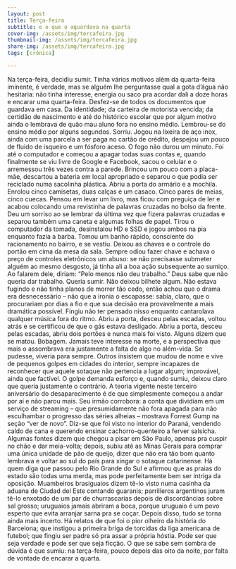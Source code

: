 ```yaml
---
layout: post
title: Terça-feira
subtitle: e o que o aguardava na quarta
cover-img: /assets/img/tercafeira.jpg
thumbnail-img: /assets/img/tercafeira.jpg
share-img: /assets/img/tercafeira.jpg
tags: [crônica]

---
```


Na terça-feira, decidiu sumir. Tinha vários motivos além da quarta-feira iminente, é verdade, mas se alguém lhe perguntasse qual a gota d’água não hesitaria: não tinha interesse, energia ou saco pra acordar dali a doze horas e encarar uma quarta-feira.
Desfez-se de todos os documentos que guardava em casa. Da identidade; da carteira de motorista vencida; da certidão de nascimento e até do histórico escolar que por algum motivo ainda o lembrava de quão mau aluno fora no ensino médio. Lembrou-se do ensino médio por alguns segundos. Sorriu. Jogou na lixeira de aço inox, ainda com uma parcela a ser paga no cartão de crédito, despejou um pouco de fluido de isqueiro e um fósforo aceso. O fogo não durou um minuto. Foi até o computador e começou a apagar todas suas contas e, quando finalmente se viu livre de Google e Facebook, sacou o celular e o arremessou três vezes contra a parede. Brincou um pouco com a placa-mãe, descartou a bateria em local apropriado e separou o que podia ser reciclado numa sacolinha plástica.
Abriu a porta do armário e a mochila. Enrolou cinco camisetas, duas calças e um casaco. Cinco pares de meias, cinco cuecas. Pensou em levar um livro, mas ficou com preguiça de ler e acabou colocando uma revistinha de palavras cruzadas no bolso da frente. Deu um sorriso ao se lembrar da última vez que fizera palavras cruzadas e separou também uma caneta e algumas folhas de papel. Tirou o computador da tomada, desinstalou HD e SSD e jogou ambos na pia enquanto fazia a barba. Tomou um banho rápido, consciente do racionamento no bairro, e se vestiu.
Deixou as chaves e o controle do portão em cima da mesa da sala. Sempre odiou fazer chave e achava o preço de controles eletrônicos um abuso: se não precisasse submeter alguém ao mesmo desgosto, já tinha ali a boa ação subsequente ao sumiço. Ao falarem dele, diriam: “Pelo menos não deu trabalho.” Deus sabe que não queria dar trabalho. Queria sumir.
Não deixou bilhete algum. Não estava fugindo e não tinha planos de morrer tão cedo, então achou que o drama era desnecessário – não que a ironia o escapasse: sabia, claro, que o procurariam por dias a fio e que sua decisão era provavelmente a mais dramática possível. Fingiu não ter pensado nisso enquanto cantarolava qualquer música fora do ritmo. Abriu a porta, desceu pelas escadas, voltou atrás e se certificou de que o gás estava desligado. Abriu a porta, desceu pelas escadas, abriu dois portões e nunca mais foi visto.
Alguns dizem que se matou. Bobagem. Jamais teve interesse na morte, e a perspectiva que mais o assombrava era justamente a falta de algo no além-vida. Se pudesse, viveria para sempre. Outros insistem que mudou de nome e vive de pequenos golpes em cidades do interior, sempre incapazes de reconhecer que aquele sotaque não pertencia a lugar algum; improvável, ainda que factível. O golpe demanda esforço e, quando sumiu, deixou claro que queria justamente o contrário. A teoria vigente neste terceiro aniversário do desaparecimento é de que simplesmente começou a andar por aí e não parou mais. Seu irmão corrobora: a conta que dividiam em um serviço de streaming – que presumidamente não fora apagada para não esculhambar o progresso das séries alheias – mostrava Forrest Gump na seção “ver de novo”. 
Diz-se que foi visto no interior do Paraná, vendendo caldo de cana e querendo ensinar cachorro-quenteiro a ferver salsicha. Algumas fontes dizem que chegou a pisar em São Paulo, apenas pra cuspir no chão e dar meia-volta; depois, subiu até as Minas Gerais para comprar uma única unidade de pão de queijo, dizer que não era tão bom quanto lembrava e voltar ao sul do país para xingar o sotaque catarinense. Há quem diga que passou pelo Rio Grande do Sul e afirmou que as praias do estado são todas uma merda, mas pode perfeitamente bem ser intriga da oposição. Muambeiros brasiguaios dizem tê-lo visto numa casinha da aduana de Ciudad del Este contando guaranis; parrilleros argentinos juram tê-lo enxotado de um par de churrascarias depois de discordâncias sobre sal grosso; uruguaios jamais abriram a boca, porque uruguaio é um povo esperto que evita arranjar sarna pra se coçar.
Depois disso, tudo se torna ainda mais incerto. Há relatos de que foi o pior olheiro da história do Barcelona; que instigou a primeira briga de torcidas da liga americana de futebol; que fingiu ser padre só pra assar a própria hóstia. Pode ser que seja verdade e pode ser que seja ficção. O que se sabe sem sombra de dúvida é que sumiu: na terça-feira, pouco depois das oito da noite, por falta de vontade de encarar a quarta. 

